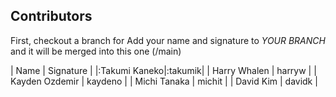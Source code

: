 
## Contributors

First, checkout a branch for 
Add your name and signature to *YOUR BRANCH* and it will be merged into this one (/main)

| Name | Signature |
|:Takumi Kaneko|:takumik|
| Harry Whalen | harryw |
| Kayden Ozdemir | kaydeno |
| Michi Tanaka | michit |
| David Kim | davidk |